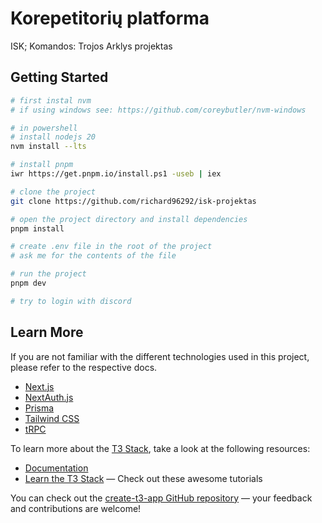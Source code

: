 # Korepetitorių platforma

ISK; Komandos: Trojos Arklys projektas

## Getting Started

```bash
# first instal nvm
# if using windows see: https://github.com/coreybutler/nvm-windows

# in powershell
# install nodejs 20
nvm install --lts

# install pnpm
iwr https://get.pnpm.io/install.ps1 -useb | iex

# clone the project
git clone https://github.com/richard96292/isk-projektas

# open the project directory and install dependencies
pnpm install

# create .env file in the root of the project
# ask me for the contents of the file

# run the project
pnpm dev

# try to login with discord
```

## Learn More

If you are not familiar with the different technologies used in this project, please refer to the respective docs.

- [Next.js](https://nextjs.org)
- [NextAuth.js](https://next-auth.js.org)
- [Prisma](https://prisma.io)
- [Tailwind CSS](https://tailwindcss.com)
- [tRPC](https://trpc.io)

To learn more about the [T3 Stack](https://create.t3.gg/), take a look at the following resources:

- [Documentation](https://create.t3.gg/)
- [Learn the T3 Stack](https://create.t3.gg/en/faq#what-learning-resources-are-currently-available) — Check out these awesome tutorials

You can check out the [create-t3-app GitHub repository](https://github.com/t3-oss/create-t3-app) — your feedback and contributions are welcome!
